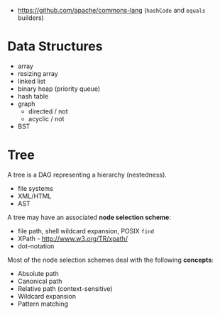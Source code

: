 - https://github.com/apache/commons-lang (`hashCode` and `equals` builders)

# Data Structures
- array
- resizing array
- linked list
- binary heap (priority queue)
- hash table
- graph
  + directed / not
  + acyclic / not
- BST

# Tree

A tree is a DAG representing a hierarchy (nestedness).

- file systems
- XML/HTML
- AST

A tree may have an associated **node selection scheme**:
- file path, shell wildcard expansion, POSIX `find`
- XPath - http://www.w3.org/TR/xpath/
- dot-notation

Most of the node selection schemes deal with the following **concepts**:
- Absolute path
- Canonical path
- Relative path (context-sensitive)
- Wildcard expansion
- Pattern matching
